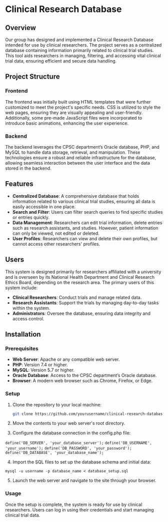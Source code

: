 # Clinical Research Database

## Overview

Our group has designed and implemented a Clinical Research Database intended for use by clinical researchers. The project serves as a centralized database containing information primarily related to clinical trial studies. This tool aids researchers in managing, filtering, and accessing vital clinical trial data, ensuring efficient and secure data handling.

## Project Structure

### Frontend

The frontend was initially built using HTML templates that were further customized to meet the project's specific needs. CSS is utilized to style the web pages, ensuring they are visually appealing and user-friendly. Additionally, some pre-made JavaScript files were incorporated to introduce basic animations, enhancing the user experience.

### Backend

The backend leverages the CPSC department’s Oracle database, PHP, and MySQL to handle data storage, retrieval, and manipulation. These technologies ensure a robust and reliable infrastructure for the database, allowing seamless interaction between the user interface and the data stored in the backend.

## Features

- **Centralized Database**: A comprehensive database that holds information related to various clinical trial studies, ensuring all data is easily accessible in one place.
- **Search and Filter**: Users can filter search queries to find specific studies or entries quickly.
- **Data Management**: Researchers can edit trial information, delete entries such as research assistants, and studies. However, patient information can only be viewed, not edited or deleted.
- **User Profiles**: Researchers can view and delete their own profiles, but cannot access other researchers' profiles.

## Users

This system is designed primarily for researchers affiliated with a university and is overseen by its National Health Department and Clinical Research Ethics Board, depending on the research area. The primary users of this system include:

- **Clinical Researchers**: Conduct trials and manage related data.
- **Research Assistants**: Support the trials by managing day-to-day tasks within the system.
- **Administrators**: Oversee the database, ensuring data integrity and access control.

## Installation

### Prerequisites

- **Web Server**: Apache or any compatible web server.
- **PHP**: Version 7.4 or higher.
- **MySQL**: Version 5.7 or higher.
- **Oracle Database**: Access to the CPSC department’s Oracle database.
- **Browser**: A modern web browser such as Chrome, Firefox, or Edge.

### Setup

1. Clone the repository to your local machine:

   ```bash
   git clone https://github.com/yourusername/clinical-research-database.git

2. Move the contents to your web server's root directory.

3. Configure the database connection in the config.php file:

`define('DB_SERVER', 'your_database_server');`
`define('DB_USERNAME', 'your_username');`
`define('DB_PASSWORD', 'your_password');`
`define('DB_DATABASE', 'your_database_name');`

4. Import the SQL files to set up the database schema and initial data:

`mysql -u username -p database_name < database_setup.sql`

5. Launch the web server and navigate to the site through your browser.

### Usage
Once the setup is complete, the system is ready for use by clinical researchers. Users can log in using their credentials and start managing clinical trial data.

